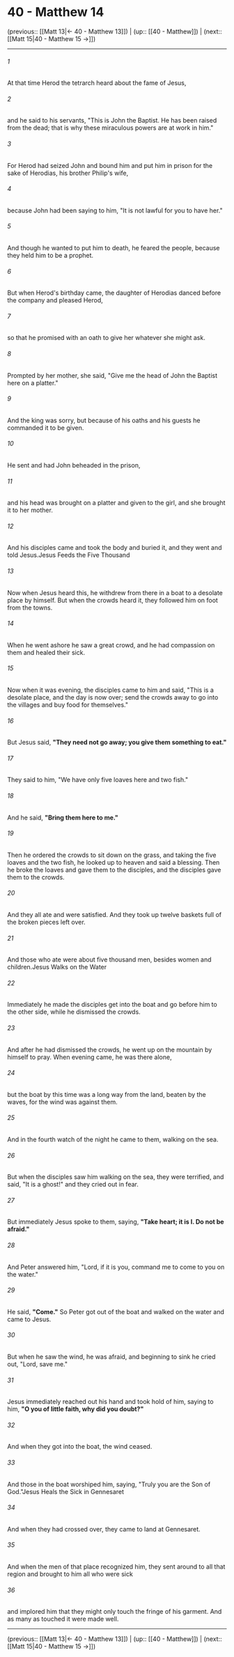 # 40 - Matthew 14

(previous:: [[Matt 13|← 40 - Matthew 13]]) | (up:: [[40 - Matthew]]) | (next:: [[Matt 15|40 - Matthew 15 →]])

***


###### 1 
At that time Herod the tetrarch heard about the fame of Jesus, 

###### 2 
and he said to his servants, "This is John the Baptist. He has been raised from the dead; that is why these miraculous powers are at work in him." 

###### 3 
For Herod had seized John and bound him and put him in prison for the sake of Herodias, his brother Philip's wife, 

###### 4 
because John had been saying to him, "It is not lawful for you to have her." 

###### 5 
And though he wanted to put him to death, he feared the people, because they held him to be a prophet. 

###### 6 
But when Herod's birthday came, the daughter of Herodias danced before the company and pleased Herod, 

###### 7 
so that he promised with an oath to give her whatever she might ask. 

###### 8 
Prompted by her mother, she said, "Give me the head of John the Baptist here on a platter." 

###### 9 
And the king was sorry, but because of his oaths and his guests he commanded it to be given. 

###### 10 
He sent and had John beheaded in the prison, 

###### 11 
and his head was brought on a platter and given to the girl, and she brought it to her mother. 

###### 12 
And his disciples came and took the body and buried it, and they went and told Jesus.Jesus Feeds the Five Thousand 

###### 13 
Now when Jesus heard this, he withdrew from there in a boat to a desolate place by himself. But when the crowds heard it, they followed him on foot from the towns. 

###### 14 
When he went ashore he saw a great crowd, and he had compassion on them and healed their sick. 

###### 15 
Now when it was evening, the disciples came to him and said, "This is a desolate place, and the day is now over; send the crowds away to go into the villages and buy food for themselves." 

###### 16 
But Jesus said, **"They need not go away; you give them something to eat."** 

###### 17 
They said to him, "We have only five loaves here and two fish." 

###### 18 
And he said, **"Bring them here to me."** 

###### 19 
Then he ordered the crowds to sit down on the grass, and taking the five loaves and the two fish, he looked up to heaven and said a blessing. Then he broke the loaves and gave them to the disciples, and the disciples gave them to the crowds. 

###### 20 
And they all ate and were satisfied. And they took up twelve baskets full of the broken pieces left over. 

###### 21 
And those who ate were about five thousand men, besides women and children.Jesus Walks on the Water 

###### 22 
Immediately he made the disciples get into the boat and go before him to the other side, while he dismissed the crowds. 

###### 23 
And after he had dismissed the crowds, he went up on the mountain by himself to pray. When evening came, he was there alone, 

###### 24 
but the boat by this time was a long way from the land, beaten by the waves, for the wind was against them. 

###### 25 
And in the fourth watch of the night he came to them, walking on the sea. 

###### 26 
But when the disciples saw him walking on the sea, they were terrified, and said, "It is a ghost!" and they cried out in fear. 

###### 27 
But immediately Jesus spoke to them, saying, **"Take heart; it is I. Do not be afraid."** 

###### 28 
And Peter answered him, "Lord, if it is you, command me to come to you on the water." 

###### 29 
He said, **"Come."** So Peter got out of the boat and walked on the water and came to Jesus. 

###### 30 
But when he saw the wind, he was afraid, and beginning to sink he cried out, "Lord, save me." 

###### 31 
Jesus immediately reached out his hand and took hold of him, saying to him, **"O you of little faith, why did you doubt?"** 

###### 32 
And when they got into the boat, the wind ceased. 

###### 33 
And those in the boat worshiped him, saying, "Truly you are the Son of God."Jesus Heals the Sick in Gennesaret 

###### 34 
And when they had crossed over, they came to land at Gennesaret. 

###### 35 
And when the men of that place recognized him, they sent around to all that region and brought to him all who were sick 

###### 36 
and implored him that they might only touch the fringe of his garment. And as many as touched it were made well.

***

(previous:: [[Matt 13|← 40 - Matthew 13]]) | (up:: [[40 - Matthew]]) | (next:: [[Matt 15|40 - Matthew 15 →]])
